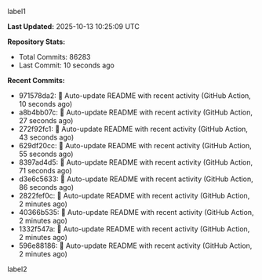 
label1 
<!-- ACTIVITY_START -->
**Last Updated:** 2025-10-13 10:25:09 UTC

**Repository Stats:**
- Total Commits: 86283
- Last Commit: 10 seconds ago

**Recent Commits:**
- 971578da2: 🤖 Auto-update README with recent activity (GitHub Action, 10 seconds ago)
- a8b4bb07c: 🤖 Auto-update README with recent activity (GitHub Action, 27 seconds ago)
- 272f92fc1: 🤖 Auto-update README with recent activity (GitHub Action, 43 seconds ago)
- 629df20cc: 🤖 Auto-update README with recent activity (GitHub Action, 55 seconds ago)
- 8397ad4d5: 🤖 Auto-update README with recent activity (GitHub Action, 71 seconds ago)
- d3e6c5633: 🤖 Auto-update README with recent activity (GitHub Action, 86 seconds ago)
- 2822fef0c: 🤖 Auto-update README with recent activity (GitHub Action, 2 minutes ago)
- 40366b535: 🤖 Auto-update README with recent activity (GitHub Action, 2 minutes ago)
- 1332f547a: 🤖 Auto-update README with recent activity (GitHub Action, 2 minutes ago)
- 596e88186: 🤖 Auto-update README with recent activity (GitHub Action, 2 minutes ago)
<!-- ACTIVITY_END -->

label2
